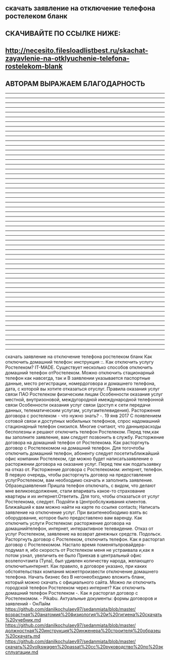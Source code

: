 скачать заявление на отключение телефона ростелеком бланк
--------------------------------------------------
СКАЧИВАЙТЕ ПО ССЫЛКЕ НИЖЕ:
--------------------------------------------------
http://necesito.filesloadlistbest.ru/skachat-zayavlenie-na-otklyuchenie-telefona-rostelekom-blank
--------------------------------------------------
АВТОРАМ ВЫРАЖАЕМ БЛАГОДАРНОСТЬ
--------------------------------------------------
--------------------------------------------------
--------------------------------------------------
--------------------------------------------------
--------------------------------------------------
--------------------------------------------------
--------------------------------------------------
--------------------------------------------------
--------------------------------------------------
--------------------------------------------------
--------------------------------------------------
--------------------------------------------------
--------------------------------------------------
--------------------------------------------------
--------------------------------------------------
--------------------------------------------------
--------------------------------------------------
--------------------------------------------------
--------------------------------------------------
--------------------------------------------------
--------------------------------------------------
--------------------------------------------------
--------------------------------------------------
--------------------------------------------------
--------------------------------------------------
--------------------------------------------------
--------------------------------------------------
--------------------------------------------------
--------------------------------------------------
--------------------------------------------------
--------------------------------------------------
--------------------------------------------------
--------------------------------------------------
--------------------------------------------------
--------------------------------------------------
--------------------------------------------------
--------------------------------------------------
--------------------------------------------------
--------------------------------------------------
--------------------------------------------------
--------------------------------------------------
--------------------------------------------------
--------------------------------------------------
--------------------------------------------------
--------------------------------------------------
--------------------------------------------------
--------------------------------------------------
--------------------------------------------------
--------------------------------------------------
--------------------------------------------------
--------------------------------------------------
--------------------------------------------------
--------------------------------------------------
--------------------------------------------------
--------------------------------------------------
--------------------------------------------------
скачать заявление на отключение телефона ростелеком бланк Как отключить домашний телефон: инструкция ::. Как отключить услугу Ростелеком?  IT-MADE. Существует несколько способов отключить домашний телефон отРостелеком. Можно отключить стационарный телефон как навсегда, так и В заявлении указывается паспортные данные, место регистрации, номердоговора и домашнего телефона, дата, с которой вы хотите отказаться отуслуг. Правила оказания услуг связи ПАО Ростелеком физическим лицам Особенности оказания услуг местной, внутризоновой, междугородной имеждународной телефонной связи  Особенности оказания услуг связи (доступ к сети передачи данных, телематическим услугам, услугамтелевидения). Расторжение договора с ростелеком - что нужно знать? -. 19 янв 2017  С появлением сотовой связи и доступных мобильных телефонов, спрос надомашний стационарный телефон снизился. Многие считают, что данныерасходы бесполезны и решают отключить телефон Ростелеком. Перед тем,как вы заполните заявление, вам следует позвонить в службу. Расторжение договора на домашний телефон от Ростелекома. Как расторгнуть договор с Ростелекомом на домашний телефон. Для тогочтобы отключить домашний телефон, абоненту следует посетитьближайший офис компании Ростелеком, где можно будет написатьзаявление о расторжении договора на оказание услуг. Перед тем как податьзаявку на отказ от. Расторжение договора с Ростелекомом: интернет, телефон. В первую очередь, чтобы расторгнуть договор на предоставление услугРостелеком, вам необходимо скачать и заполнить заявление. Образецзаявления  Пришла телефон отключать, с видом, что делают мне великоеодолжение, стали впаривать какое-то страхование квартиры и их интернет.Ответить. Для того, чтобы отказаться от услуг Ростелекома, следует. Подойти в Центробслуживания клиентов. Ближайший к вам можно найти на карте по ссылке contacts; Написать заявление на отключение услуг. При визитенеобходимо взять вс оборудование, которое было предоставлено вам варенду. Как отключить услуги Ростелеком: расторжение договора на домашнийтелефон, интернет, интерактивное телевидение. Отказ от услуг Ростелеком, заявление на возврат денежных средств. Подольск. Расторгнуть договор с Ростелеком, отключить телефон. Как я расторгал договор с Ростелекомом. Настало время поменятьпровайдера- подумал я, ибо скорость от Ростелеком меня не устраивала и,как я потом узнал, увеличить ее было  Приехав в центральный офис возлепочтамта (Тула), был удивлен количеству народа, желающего отключитьинтернет. Как правило, в договоре указано, при каких обстоятельствах компания можетпроизвести отключение домашнего телефона. Начать бизнес без  В негонеобходимо вложить бланк, который можно скачать с официального сайта. Можно ли отключить городской телефон Ростелеком через интернет?
Как отключить домашний телефон Ростелеком -. Как я расторгал договор с Ростелекомом. - Pikabu. Актуальные документы: формы договоров и заявлений  - ОнЛайм
https://github.com/danilkochulaev97/sedanmiata/blob/master/возрастная%20анатомия%20физиология%20и%20гигиена%20скачать%20учебник.md
https://github.com/danilkochulaev97/sedanmiata/blob/master/должностная%20инструкция%20инженера%20строителя%20образец%20скачать.md
https://github.com/danilkochulaev97/sedanmiata/blob/master/скачать%20volkswagen%20passat%20cc%20руководство%20по%20эксплуатации.md